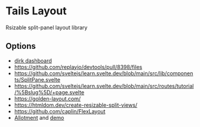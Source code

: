 # Tails Layout

Rsizable split-panel layout library

## Options

- [dirk dashboard](https://samknows.github.io/dirk/)
- <https://github.com/replayio/devtools/pull/8398/files>
- <https://github.com/sveltejs/learn.svelte.dev/blob/main/src/lib/components/SplitPane.svelte>
- <https://github.com/sveltejs/learn.svelte.dev/blob/main/src/routes/tutorial/%5Bslug%5D/+page.svelte>
- <https://golden-layout.com/>
- <https://htmldom.dev/create-resizable-split-views/>
- <https://github.com/caplin/FlexLayout>
- [Allotment](https://github.com/johnwalley/allotment) and [demo](https://allotment-storybook.netlify.app/)

